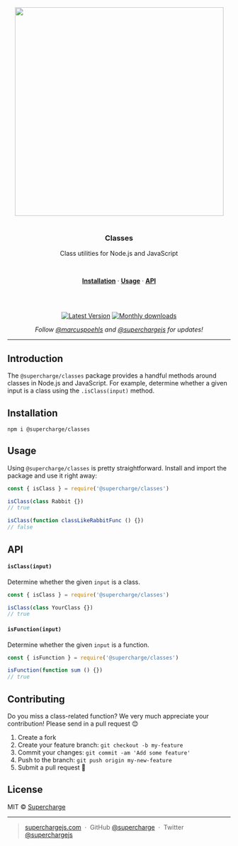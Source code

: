 <div align="center">
  <a href="https://superchargejs.com">
    <img width="471" style="max-width:100%;" src="https://superchargejs.com/images/supercharge-text.svg" />
  </a>
  <br/>
  <br/>
  <p>
    <h3>Classes</h3>
  </p>
  <p>
    Class utilities for Node.js and JavaScript
  </p>
  <br/>
  <p>
    <a href="#installation"><strong>Installation</strong></a> ·
    <a href="#usage"><strong>Usage</strong></a> ·
    <a href="#api"><strong>API</strong></a>
  </p>
  <br/>
  <br/>
  <p>
    <a href="https://www.npmjs.com/package/@supercharge/classes"><img src="https://img.shields.io/npm/v/@supercharge/classes.svg" alt="Latest Version"></a>
    <a href="https://www.npmjs.com/package/@supercharge/classes"><img src="https://img.shields.io/npm/dm/@supercharge/classes.svg" alt="Monthly downloads"></a>
  </p>
  <p>
    <em>Follow <a href="http://twitter.com/marcuspoehls">@marcuspoehls</a> and <a href="http://twitter.com/superchargejs">@superchargejs</a> for updates!</em>
  </p>
</div>

---

## Introduction
The `@supercharge/classes` package provides a handful methods around classes in Node.js and JavaScript. For example, determine whether a given input is a class using the `.isClass(input)` method.


## Installation

```
npm i @supercharge/classes
```


## Usage
Using `@supercharge/classes` is pretty straightforward. Install and import the package and use it right away:

```js
const { isClass } = require('@supercharge/classes')

isClass(class Rabbit {})
// true

isClass(function classLikeRabbitFunc () {})
// false
```


## API

#### `isClass(input)`
Determine whether the given `input` is a class.

```js
const { isClass } = require('@supercharge/classes')

isClass(class YourClass {})
// true
```


#### `isFunction(input)`
Determine whether the given `input` is a function.

```js
const { isFunction } = require('@supercharge/classes')

isFunction(function sum () {})
// true
```


## Contributing
Do you miss a class-related function? We very much appreciate your contribution! Please send in a pull request 😊

1.  Create a fork
2.  Create your feature branch: `git checkout -b my-feature`
3.  Commit your changes: `git commit -am 'Add some feature'`
4.  Push to the branch: `git push origin my-new-feature`
5.  Submit a pull request 🚀


## License
MIT © [Supercharge](https://superchargejs.com)

---

> [superchargejs.com](https://superchargejs.com) &nbsp;&middot;&nbsp;
> GitHub [@supercharge](https://github.com/supercharge) &nbsp;&middot;&nbsp;
> Twitter [@superchargejs](https://twitter.com/superchargejs)

